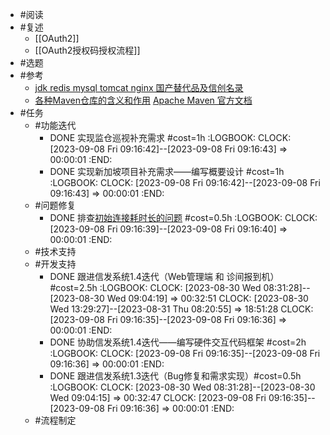 - #阅读
- #复述
	- [[OAuth2]]
	- [[OAuth2授权码授权流程]]
- #选题
- #参考
	- [jdk redis mysql tomcat nginx 国产替代品及信创名录](https://juejin.cn/post/7256307512244748344)
	- [各种Maven仓库的含义和作用](https://www.deps.co/guides/public-maven-repositories/)
	  [Apache Maven 官方文档](https://maven.apache.org/)
- #任务
	- #功能迭代
		- DONE 实现监仓巡视补充需求 #cost=1h
		  :LOGBOOK:
		  CLOCK: [2023-09-08 Fri 09:16:42]--[2023-09-08 Fri 09:16:43] =>  00:00:01
		  :END:
		- DONE 实现新加坡项目补充需求——编写概要设计 #cost=1h
		  :LOGBOOK:
		  CLOCK: [2023-09-08 Fri 09:16:42]--[2023-09-08 Fri 09:16:43] =>  00:00:01
		  :END:
	- #问题修复
		- DONE 排查[初始连接耗时长的问题](http://192.168.38.165:81/zentao/bug-view-12452.html) #cost=0.5h
		  :LOGBOOK:
		  CLOCK: [2023-09-08 Fri 09:16:39]--[2023-09-08 Fri 09:16:40] =>  00:00:01
		  :END:
	- #技术支持
	- #开发支持
		- DONE 跟进信发系统1.4迭代（Web管理端 和 诊间报到机）#cost=2.5h
		  :LOGBOOK:
		  CLOCK: [2023-08-30 Wed 08:31:28]--[2023-08-30 Wed 09:04:19] =>  00:32:51
		  CLOCK: [2023-08-30 Wed 13:29:27]--[2023-08-31 Thu 08:20:55] =>  18:51:28
		  CLOCK: [2023-09-08 Fri 09:16:35]--[2023-09-08 Fri 09:16:36] =>  00:00:01
		  :END:
		- DONE 协助信发系统1.4迭代——编写硬件交互代码框架 #cost=2h
		  :LOGBOOK:
		  CLOCK: [2023-09-08 Fri 09:16:35]--[2023-09-08 Fri 09:16:36] =>  00:00:01
		  :END:
		- DONE 跟进信发系统1.3迭代（Bug修复和需求实现）#cost=0.5h
		  :LOGBOOK:
		  CLOCK: [2023-08-30 Wed 08:31:28]--[2023-08-30 Wed 09:04:15] =>  00:32:47
		  CLOCK: [2023-09-08 Fri 09:16:35]--[2023-09-08 Fri 09:16:36] =>  00:00:01
		  :END:
	- #流程制定